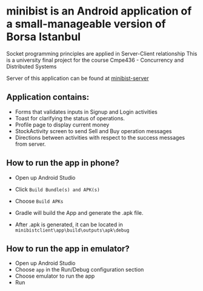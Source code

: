 # minibist is an Android application of a small-manageable version of Borsa Istanbul
Socket programming principles are applied in Server-Client relationship
This is a university final project for the course Cmpe436 - Concurrency and Distributed Systems

Server of this application can be found at [minibist-server](https://github.com/abdullahyldz/minibist-server)

## Application contains: 
* Forms that validates inputs in Signup and Login activities
* Toast for clarifying the status of operations.
* Profile page to display current money
* StockActivity screen to send Sell and Buy operation messages
* Directions between activities with respect to the success messages from server.

## How to run the app in phone?

* Open up Android Studio
* Click ```Build Bundle(s) and APK(s)```
* Choose ```Build APKs```

* Gradle will build the App and generate the .apk file. 
* After .apk is generated, it can be located in ```minibistclient\app\build\outputs\apk\debug```

## How to run the app in emulator?

* Open up Android Studio
* Choose ```app``` in the Run/Debug configuration section
* Choose emulator to run the app
* Run

